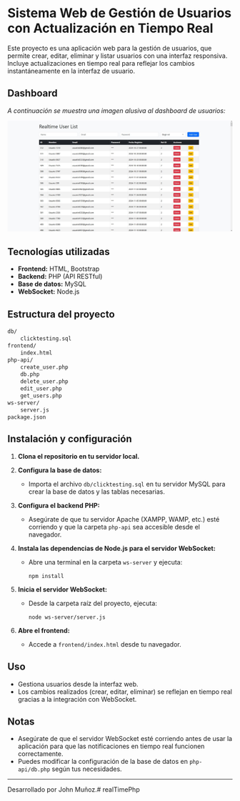 # Sistema Web de Gestión de Usuarios con Actualización en Tiempo Real

Este proyecto es una aplicación web para la gestión de usuarios, que permite crear, editar, eliminar y listar usuarios con una interfaz responsiva. Incluye actualizaciones en tiempo real para reflejar los cambios instantáneamente en la interfaz de usuario.

## Dashboard

_A continuación se muestra una imagen alusiva al dashboard de usuarios:_

![Dashboard de Usuarios](img/1.JPG)

## Tecnologías utilizadas

- **Frontend:** HTML, Bootstrap
- **Backend:** PHP (API RESTful)
- **Base de datos:** MySQL
- **WebSocket:** Node.js

## Estructura del proyecto

```
db/
    clicktesting.sql
frontend/
    index.html
php-api/
    create_user.php
    db.php
    delete_user.php
    edit_user.php
    get_users.php
ws-server/
    server.js
package.json
```

## Instalación y configuración

1. **Clona el repositorio en tu servidor local.**

2. **Configura la base de datos:**
   - Importa el archivo `db/clicktesting.sql` en tu servidor MySQL para crear la base de datos y las tablas necesarias.

3. **Configura el backend PHP:**
   - Asegúrate de que tu servidor Apache (XAMPP, WAMP, etc.) esté corriendo y que la carpeta `php-api` sea accesible desde el navegador.

4. **Instala las dependencias de Node.js para el servidor WebSocket:**
   - Abre una terminal en la carpeta `ws-server` y ejecuta:
     ```
     npm install
     ```

5. **Inicia el servidor WebSocket:**
   - Desde la carpeta raíz del proyecto, ejecuta:
     ```
     node ws-server/server.js
     ```

6. **Abre el frontend:**
   - Accede a `frontend/index.html` desde tu navegador.

## Uso

- Gestiona usuarios desde la interfaz web.
- Los cambios realizados (crear, editar, eliminar) se reflejan en tiempo real gracias a la integración con WebSocket.

## Notas

- Asegúrate de que el servidor WebSocket esté corriendo antes de usar la aplicación para que las notificaciones en tiempo real funcionen correctamente.
- Puedes modificar la configuración de la base de datos en `php-api/db.php` según tus necesidades.

---

Desarrollado por John Muñoz.#   r e a l T i m e P h p 
 
 